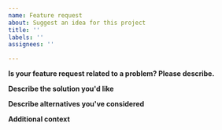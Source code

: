 ```yaml
---
name: Feature request
about: Suggest an idea for this project
title: ''
labels: ''
assignees: ''

---
```


**Is your feature request related to a problem? Please describe.**



**Describe the solution you'd like**



**Describe alternatives you've considered**



**Additional context**

